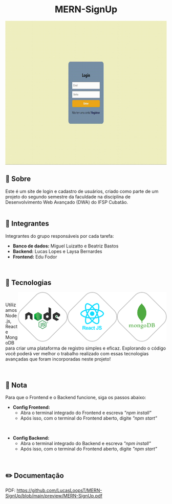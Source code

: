 <h1 align="center">MERN-SignUp</h1>

<p align="center"><img src="preview/app.gif" height="450em"></p>

## 💬 Sobre

Este é um site de login e cadastro de usuários, criado como parte de um projeto do segundo semestre da faculdade na disciplina de Desenvolvimento Web Avançado (DWA) do IFSP Cubatão.
<br> <br>

## 🌟 Integrantes

Integrantes do grupo responsáveis por cada tarefa:

- **Banco de dados:** Miguel Luizatto e Beatriz Bastos
- **Backend:** Lucas Lopes e Laysa Bernardes
- **Frontend:** Edu Fodor
<br>

## 🚀 Tecnologias
<img align="right" height="155em" src="preview/mongo.png"/>
<img align="right" height="155em" src="preview/react.png"/>
<img align="right" height="155em" src="preview/node.png"/>
<br>
<p align="left">
 Utilizamos Node.js, React e MongoDB para criar uma plataforma de registro simples e eficaz. Explorando o código você poderá ver melhor o trabalho realizado com essas tecnologias avançadas que foram incorporadas neste projeto! 
</p> 
<br>

## 📌 Nota

Para que o Frontend e o Backend funcione, siga os passos abaixo:

- **Config Frontend:**
  - Abra o terminal integrado do Frontend e escreva *"npm install"*
  - Após isso, com o terminal do Frontend aberto, digite *"npm start"*
<br>

- **Config Backend:**
  - Abra o terminal integrado do Backend e escreva *"npm install"*
  - Após isso, com o terminal do Frontend aberto, digite *"npm start"*
<br>

## ✏️ Documentação

PDF: [<a href="previre">](https://github.com/LucasLoopsT/MERN-SignUp/blob/main/preview/MERN-SignUp.pdf)https://github.com/LucasLoopsT/MERN-SignUp/blob/main/preview/MERN-SignUp.pdf

